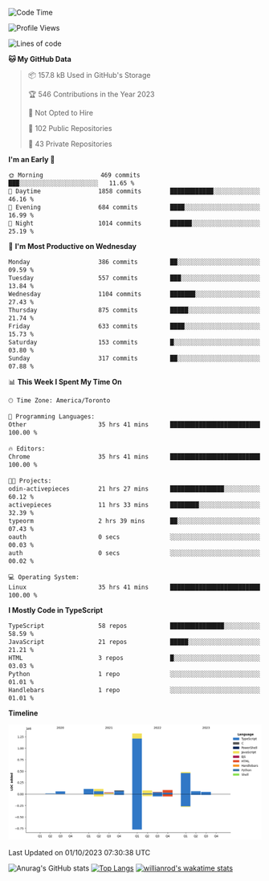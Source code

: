 <!--START_SECTION:waka-->
![Code Time](http://img.shields.io/badge/Code%20Time-671%20hrs%2020%20mins-blue)

![Profile Views](http://img.shields.io/badge/Profile%20Views-0-blue)

![Lines of code](https://img.shields.io/badge/From%20Hello%20World%20I%27ve%20Written-2.5%20million%20lines%20of%20code-blue)

**🐱 My GitHub Data** 

> 📦 157.8 kB Used in GitHub's Storage 
 > 
> 🏆 546 Contributions in the Year 2023
 > 
> 🚫 Not Opted to Hire
 > 
> 📜 102 Public Repositories 
 > 
> 🔑 43 Private Repositories 
 > 
**I'm an Early 🐤** 

```text
🌞 Morning                469 commits         ███░░░░░░░░░░░░░░░░░░░░░░   11.65 % 
🌆 Daytime                1858 commits        ████████████░░░░░░░░░░░░░   46.16 % 
🌃 Evening                684 commits         ████░░░░░░░░░░░░░░░░░░░░░   16.99 % 
🌙 Night                  1014 commits        ██████░░░░░░░░░░░░░░░░░░░   25.19 % 
```
📅 **I'm Most Productive on Wednesday** 

```text
Monday                   386 commits         ██░░░░░░░░░░░░░░░░░░░░░░░   09.59 % 
Tuesday                  557 commits         ███░░░░░░░░░░░░░░░░░░░░░░   13.84 % 
Wednesday                1104 commits        ███████░░░░░░░░░░░░░░░░░░   27.43 % 
Thursday                 875 commits         █████░░░░░░░░░░░░░░░░░░░░   21.74 % 
Friday                   633 commits         ████░░░░░░░░░░░░░░░░░░░░░   15.73 % 
Saturday                 153 commits         █░░░░░░░░░░░░░░░░░░░░░░░░   03.80 % 
Sunday                   317 commits         ██░░░░░░░░░░░░░░░░░░░░░░░   07.88 % 
```


📊 **This Week I Spent My Time On** 

```text
🕑︎ Time Zone: America/Toronto

💬 Programming Languages: 
Other                    35 hrs 41 mins      █████████████████████████   100.00 % 

🔥 Editors: 
Chrome                   35 hrs 41 mins      █████████████████████████   100.00 % 

🐱‍💻 Projects: 
odin-activepieces        21 hrs 27 mins      ███████████████░░░░░░░░░░   60.12 % 
activepieces             11 hrs 33 mins      ████████░░░░░░░░░░░░░░░░░   32.39 % 
typeorm                  2 hrs 39 mins       ██░░░░░░░░░░░░░░░░░░░░░░░   07.43 % 
oauth                    0 secs              ░░░░░░░░░░░░░░░░░░░░░░░░░   00.03 % 
auth                     0 secs              ░░░░░░░░░░░░░░░░░░░░░░░░░   00.02 % 

💻 Operating System: 
Linux                    35 hrs 41 mins      █████████████████████████   100.00 % 
```

**I Mostly Code in TypeScript** 

```text
TypeScript               58 repos            ███████████████░░░░░░░░░░   58.59 % 
JavaScript               21 repos            █████░░░░░░░░░░░░░░░░░░░░   21.21 % 
HTML                     3 repos             █░░░░░░░░░░░░░░░░░░░░░░░░   03.03 % 
Python                   1 repo              ░░░░░░░░░░░░░░░░░░░░░░░░░   01.01 % 
Handlebars               1 repo              ░░░░░░░░░░░░░░░░░░░░░░░░░   01.01 % 
```



**Timeline**

![Lines of Code chart](https://raw.githubusercontent.com/wise-introvert/wise-introvert/master/assets/bar_graph.png)


 Last Updated on 01/10/2023 07:30:38 UTC
<!--END_SECTION:waka-->

![Anurag's GitHub stats](https://github-readme-stats.vercel.app/api?username=wise-introvert&count_private=true&show_icons=true)
[![Top Langs](https://github-readme-stats.vercel.app/api/top-langs/?username=wise-introvert&langs_count=10)](https://github.com/anuraghazra/github-readme-stats)
[![willianrod's wakatime stats](https://github-readme-stats.vercel.app/api/wakatime?username=wiseintrovert)](https://github.com/anuraghazra/github-readme-stats)
